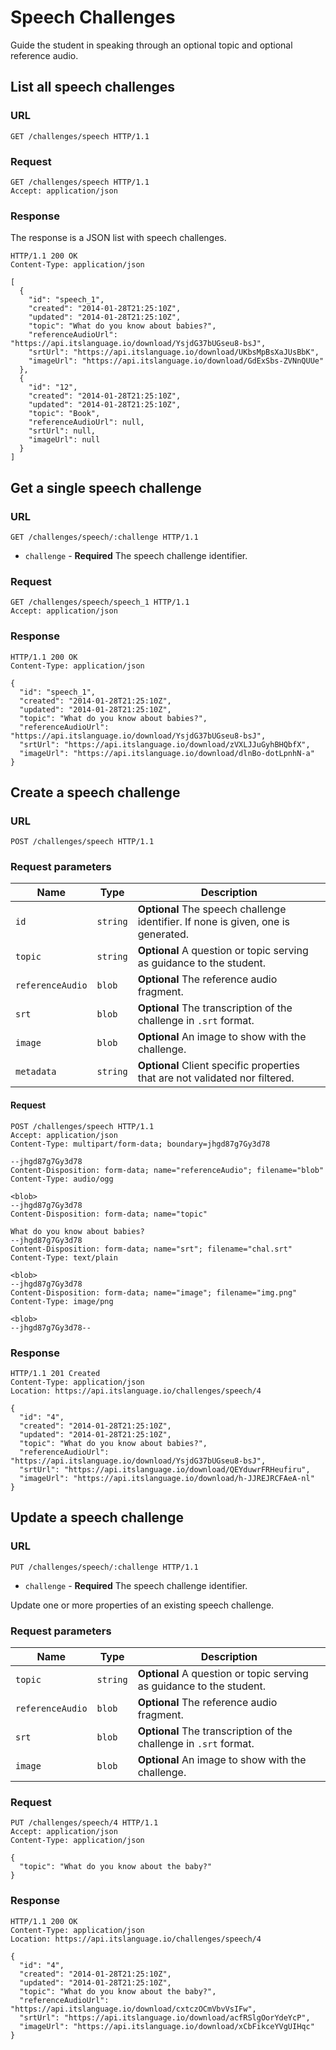 # Speech Challenges

Guide the student in speaking through an optional topic and optional reference audio.


## List all speech challenges

### URL

```http
GET /challenges/speech HTTP/1.1
```

### Request

```http
GET /challenges/speech HTTP/1.1
Accept: application/json
```

### Response

The response is a JSON list with speech challenges.

```http
HTTP/1.1 200 OK
Content-Type: application/json

[
  {
    "id": "speech_1",
    "created": "2014-01-28T21:25:10Z",
    "updated": "2014-01-28T21:25:10Z",
    "topic": "What do you know about babies?",
    "referenceAudioUrl": "https://api.itslanguage.io/download/YsjdG37bUGseu8-bsJ",
    "srtUrl": "https://api.itslanguage.io/download/UKbsMpBsXaJUsBbK",
    "imageUrl": "https://api.itslanguage.io/download/GdExSbs-ZVNnQUUe"
  },
  {
    "id": "12",
    "created": "2014-01-28T21:25:10Z",
    "updated": "2014-01-28T21:25:10Z",
    "topic": "Book",
    "referenceAudioUrl": null,
    "srtUrl": null,
    "imageUrl": null
  }
]
```


## Get a single speech challenge

### URL

```http
GET /challenges/speech/:challenge HTTP/1.1
```

* `challenge` - **Required** The speech challenge identifier.

### Request

```http
GET /challenges/speech/speech_1 HTTP/1.1
Accept: application/json
```

### Response

```http
HTTP/1.1 200 OK
Content-Type: application/json

{
  "id": "speech_1",
  "created": "2014-01-28T21:25:10Z",
  "updated": "2014-01-28T21:25:10Z",
  "topic": "What do you know about babies?",
  "referenceAudioUrl": "https://api.itslanguage.io/download/YsjdG37bUGseu8-bsJ",
  "srtUrl": "https://api.itslanguage.io/download/zVXLJJuGyhBHQbfX",
  "imageUrl": "https://api.itslanguage.io/download/dlnBo-dotLpnhN-a"
}
```


## Create a speech challenge

### URL

```http
POST /challenges/speech HTTP/1.1
```

### Request parameters

Name             | Type     | Description
-----------------|----------|------------
`id`             | `string` | **Optional** The speech challenge identifier. If none is given, one is generated.
`topic`          | `string` | **Optional** A question or topic serving as guidance to the student.
`referenceAudio` | `blob`   | **Optional** The reference audio fragment.
`srt`            | `blob`   | **Optional** The transcription of the challenge in `.srt` format.
`image`          | `blob`   | **Optional** An image to show with the challenge.
`metadata`       | `string` | **Optional** Client specific properties that are not validated nor filtered.


#### Request

```http
POST /challenges/speech HTTP/1.1
Accept: application/json
Content-Type: multipart/form-data; boundary=jhgd87g7Gy3d78

--jhgd87g7Gy3d78
Content-Disposition: form-data; name="referenceAudio"; filename="blob"
Content-Type: audio/ogg

<blob>
--jhgd87g7Gy3d78
Content-Disposition: form-data; name="topic"

What do you know about babies?
--jhgd87g7Gy3d78
Content-Disposition: form-data; name="srt"; filename="chal.srt"
Content-Type: text/plain

<blob>
--jhgd87g7Gy3d78
Content-Disposition: form-data; name="image"; filename="img.png"
Content-Type: image/png

<blob>
--jhgd87g7Gy3d78--
```


### Response

```http
HTTP/1.1 201 Created
Content-Type: application/json
Location: https://api.itslanguage.io/challenges/speech/4

{
  "id": "4",
  "created": "2014-01-28T21:25:10Z",
  "updated": "2014-01-28T21:25:10Z",
  "topic": "What do you know about babies?",
  "referenceAudioUrl": "https://api.itslanguage.io/download/YsjdG37bUGseu8-bsJ",
  "srtUrl": "https://api.itslanguage.io/download/QEYduwrFRHeufiru",
  "imageUrl": "https://api.itslanguage.io/download/h-JJREJRCFAeA-nl"
}
```


## Update a speech challenge

### URL

```http
PUT /challenges/speech/:challenge HTTP/1.1
```

* `challenge` - **Required** The speech challenge identifier.

Update one or more properties of an existing speech challenge.

### Request parameters

Name             | Type     | Description
-----------------|----------|------------
`topic`          | `string` | **Optional** A question or topic serving as guidance to the student.
`referenceAudio` | `blob`   | **Optional** The reference audio fragment.
`srt`            | `blob`   | **Optional** The transcription of the challenge in `.srt` format.
`image`          | `blob`   | **Optional** An image to show with the challenge.


### Request

```http
PUT /challenges/speech/4 HTTP/1.1
Accept: application/json
Content-Type: application/json

{
  "topic": "What do you know about the baby?"
}
```

### Response

```http
HTTP/1.1 200 OK
Content-Type: application/json
Location: https://api.itslanguage.io/challenges/speech/4

{
  "id": "4",
  "created": "2014-01-28T21:25:10Z",
  "updated": "2014-01-28T21:25:10Z",
  "topic": "What do you know about the baby?",
  "referenceAudioUrl": "https://api.itslanguage.io/download/cxtczOCmVbvVsIFw",
  "srtUrl": "https://api.itslanguage.io/download/acfRSlgOorYdeYcP",
  "imageUrl": "https://api.itslanguage.io/download/xCbFikceYVgUIHqc"
}
```
